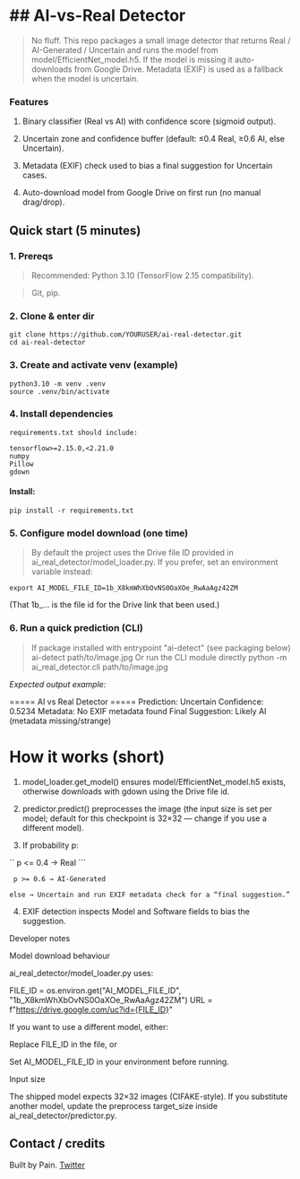 # ## AI-vs-Real Detector

> No fluff. This repo packages a small image detector that returns Real / AI-Generated / Uncertain and runs the model from model/EfficientNet_model.h5. If the model is missing it auto-downloads from Google Drive. Metadata (EXIF) is used as a fallback when the model is uncertain.

### Features

1. Binary classifier (Real vs AI) with confidence score (sigmoid output).

2. Uncertain zone and confidence buffer (default: ≤0.4 Real, ≥0.6 AI, else Uncertain).

3. Metadata (EXIF) check used to bias a final suggestion for Uncertain cases.

4. Auto-download model from Google Drive on first run (no manual drag/drop).

## Quick start (5 minutes)

### 1. Prereqs

> Recommended: Python 3.10 (TensorFlow 2.15 compatibility).

> Git, pip.


### 2. Clone & enter dir

```
git clone https://github.com/YOURUSER/ai-real-detector.git
cd ai-real-detector
```

### 3. Create and activate venv (example)

```
python3.10 -m venv .venv
source .venv/bin/activate
```

### 4. Install dependencies
```
requirements.txt should include:

tensorflow>=2.15.0,<2.21.0
numpy
Pillow
gdown
```

#### Install:
```
pip install -r requirements.txt
```

### 5. Configure model download (one time)

> By default the project uses the Drive file ID provided in ai_real_detector/model_loader.py. If you prefer, set an environment variable instead:

```
export AI_MODEL_FILE_ID=1b_X8kmWhXbOvNS0OaXOe_RwAaAgz42ZM
```
(That 1b_... is the file id for the Drive link that been used.)

### 6. Run a quick prediction (CLI)

> If package installed with entrypoint "ai-detect" (see packaging below)
ai-detect path/to/image.jpg  Or run the CLI module directly
python -m ai_real_detector.cli path/to/image.jpg


*Expected output example:*

===== AI vs Real Detector =====
Prediction: Uncertain
Confidence: 0.5234
Metadata: No EXIF metadata found
Final Suggestion: Likely AI (metadata missing/strange)


# How it works (short) #

1. model_loader.get_model() ensures model/EfficientNet_model.h5 exists, otherwise downloads with gdown using the Drive file id.


2. predictor.predict() preprocesses the image (the input size is set per model; default for this checkpoint is 32×32 — change if you use a different model).


3. If probability p:

`` p <= 0.4 → Real ```

`` p >= 0.6 → AI-Generated``

`` else → Uncertain and run EXIF metadata check for a “final suggestion.” ``



4. EXIF detection inspects Model and Software fields to bias the suggestion.

Developer notes

Model download behaviour

ai_real_detector/model_loader.py uses:

FILE_ID = os.environ.get("AI_MODEL_FILE_ID", "1b_X8kmWhXbOvNS0OaXOe_RwAaAgz42ZM")
URL = f"https://drive.google.com/uc?id={FILE_ID}"

If you want to use a different model, either:

Replace FILE_ID in the file, or

Set AI_MODEL_FILE_ID in your environment before running.


Input size

The shipped model expects 32×32 images (CIFAKE-style). If you substitute another model, update the preprocess target_size inside ai_real_detector/predictor.py.

## Contact / credits

Built by Pain. <a href='https://x.com/0x_beely'> Twitter </a>